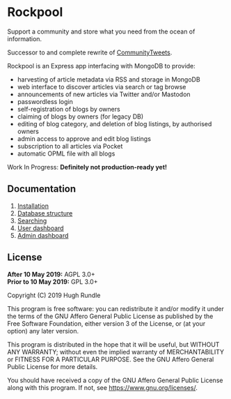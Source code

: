 # Rockpool

Support a community and store what you need from the ocean of information.

Successor to and complete rewrite of [CommunityTweets](https://github.com/hughrun/CommunityTweets).

Rockpool is an Express app interfacing with MongoDB to provide:

* harvesting of article metadata via RSS and storage in MongoDB
* web interface to discover articles via search or tag browse
* announcements of new articles via Twitter and/or Mastodon
* passwordless login
* self-registration of blogs by owners
* claiming of blogs by owners (for legacy DB)
* editing of blog category, and deletion of blog listings, by authorised owners
* admin access to approve and edit blog listings
* subscription to all articles via Pocket
* automatic OPML file with all blogs

Work In Progress: **Definitely not production-ready yet!**

## Documentation

1. [Installation](docs/installation.md)
2. [Database structure](docs/database.md)  
3. [Searching](docs/search.md)
4. [User dashboard](docs/dashboard.md)
5. [Admin dashboard](docs/admin.md)

## License

**After 10 May 2019:** AGPL 3.0+  
**Prior to 10 May 2019:** GPL 3.0+

Copyright (C) 2019 Hugh Rundle

This program is free software: you can redistribute it and/or modify it under the terms of the GNU Affero General Public License as published by the Free Software Foundation, either version 3 of the License, or (at your option) any later version.

This program is distributed in the hope that it will be useful, but WITHOUT ANY WARRANTY; without even the implied warranty of MERCHANTABILITY or FITNESS FOR A PARTICULAR PURPOSE. See the GNU Affero General Public License for more details.

You should have received a copy of the GNU Affero General Public License along with this program. If not, see <https://www.gnu.org/licenses/>.
